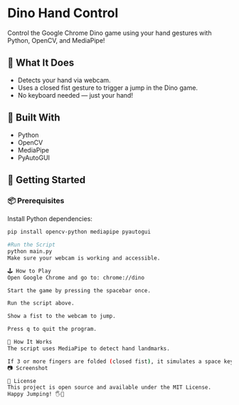 # Dino Hand Control

Control the Google Chrome Dino game using your hand gestures with Python, OpenCV, and MediaPipe!

## 📸 What It Does

- Detects your hand via webcam.
- Uses a closed fist gesture to trigger a jump in the Dino game.
- No keyboard needed — just your hand!

## 🧰 Built With

- Python
- OpenCV
- MediaPipe
- PyAutoGUI

## 🚀 Getting Started

### 📦 Prerequisites

Install Python dependencies:

```bash
pip install opencv-python mediapipe pyautogui

#Run the Script
python main.py
Make sure your webcam is working and accessible.

🕹️ How to Play
Open Google Chrome and go to: chrome://dino

Start the game by pressing the spacebar once.

Run the script above.

Show a fist to the webcam to jump.

Press q to quit the program.

🤖 How It Works
The script uses MediaPipe to detect hand landmarks.

If 3 or more fingers are folded (closed fist), it simulates a space key press using pyautogui.
📷 Screenshot

📄 License
This project is open source and available under the MIT License.
Happy Jumping! 🖐️🦖
